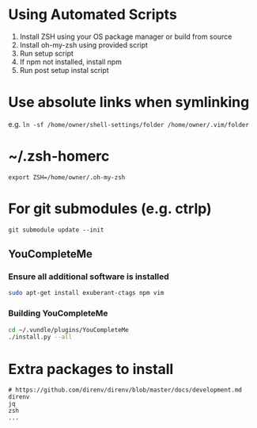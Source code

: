 # Using Automated Scripts

1. Install ZSH using your OS package manager or build from source
2. Install oh-my-zsh using provided script
3. Run setup script
4. If npm not installed, install npm
5. Run post setup instal script

# Use absolute links when symlinking

e.g. `ln -sf /home/owner/shell-settings/folder /home/owner/.vim/folder`

# ~/.zsh-homerc

`export ZSH=/home/owner/.oh-my-zsh`

# For git submodules (e.g. ctrlp)

`git submodule update --init`

## YouCompleteMe

### Ensure all additional software is installed
```bash
sudo apt-get install exuberant-ctags npm vim
```

### Building YouCompleteMe
```bash
cd ~/.vundle/plugins/YouCompleteMe
./install.py --all
```

# Extra packages to install

```
# https://github.com/direnv/direnv/blob/master/docs/development.md
direnv
jq
zsh
...
```

